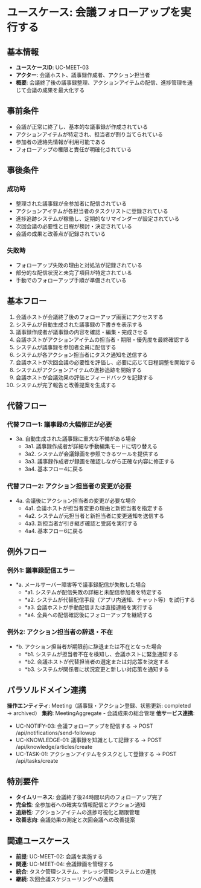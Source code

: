# ユースケース: 会議フォローアップを実行する

## 基本情報
- **ユースケースID**: UC-MEET-03
- **アクター**: 会議ホスト、議事録作成者、アクション担当者
- **概要**: 会議終了後の議事録整理、アクションアイテムの配信、進捗管理を通じて会議の成果を最大化する

## 事前条件
- 会議が正常に終了し、基本的な議事録が作成されている
- アクションアイテムが特定され、担当者が割り当てられている
- 参加者の連絡先情報が利用可能である
- フォローアップの権限と責任が明確化されている

## 事後条件
### 成功時
- 整理された議事録が全参加者に配信されている
- アクションアイテムが各担当者のタスクリストに登録されている
- 進捗追跡システムが稼働し、定期的なリマインダーが設定されている
- 次回会議の必要性と日程が検討・決定されている
- 会議の成果と改善点が記録されている

### 失敗時
- フォローアップ失敗の理由と対処法が記録されている
- 部分的な配信状況と未完了項目が特定されている
- 手動でのフォローアップ手順が準備されている

## 基本フロー
1. 会議ホストが会議終了後のフォローアップ画面にアクセスする
2. システムが自動生成された議事録の下書きを表示する
3. 議事録作成者が議事録の内容を確認・編集・完成させる
4. 会議ホストがアクションアイテムの担当者・期限・優先度を最終確認する
5. システムが議事録を参加者全員に配信する
6. システムが各アクション担当者にタスク通知を送信する
7. 会議ホストが次回会議の必要性を評価し、必要に応じて日程調整を開始する
8. システムがアクションアイテムの進捗追跡を開始する
9. 会議ホストが会議効果の評価とフィードバックを記録する
10. システムが完了報告と改善提案を生成する

## 代替フロー
### 代替フロー1: 議事録の大幅修正が必要
- 3a. 自動生成された議事録に重大な不備がある場合
  - 3a1. 議事録作成者が詳細な手動編集モードに切り替える
  - 3a2. システムが会議録画を参照できるツールを提供する
  - 3a3. 議事録作成者が録画を確認しながら正確な内容に修正する
  - 3a4. 基本フロー4に戻る

### 代替フロー2: アクション担当者の変更が必要
- 4a. 会議後にアクション担当者の変更が必要な場合
  - 4a1. 会議ホストが担当者変更の理由と新担当者を指定する
  - 4a2. システムが元担当者と新担当者に変更通知を送信する
  - 4a3. 新担当者が引き継ぎ確認と受諾を実行する
  - 4a4. 基本フロー6に戻る

## 例外フロー
### 例外1: 議事録配信エラー
- *a. メールサーバー障害等で議事録配信が失敗した場合
  - *a1. システムが配信失敗の詳細と未配信参加者を特定する
  - *a2. システムが代替配信手段（アプリ内通知、チャット等）を試行する
  - *a3. 会議ホストが手動配信または直接連絡を実行する
  - *a4. 全員への配信確認後にフォローアップを継続する

### 例外2: アクション担当者の辞退・不在
- *b. アクション担当者が期限前に辞退または不在となった場合
  - *b1. システムが担当者不在を検知し、会議ホストに緊急通知する
  - *b2. 会議ホストが代替担当者の選定または対応策を決定する
  - *b3. システムが関係者に状況変更と新しい対応策を通知する

## パラソルドメイン連携
**操作エンティティ**: Meeting（議事録・アクション登録、状態更新: completed → archived）
**集約**: MeetingAggregate - 会議成果の総合管理
**他サービス連携**:
- UC-NOTIFY-03: 会議フォローアップを配信する → POST /api/notifications/send-followup
- UC-KNOWLEDGE-01: 議事録を知識として記録する → POST /api/knowledge/articles/create
- UC-TASK-01: アクションアイテムをタスクとして登録する → POST /api/tasks/create

## 特別要件
- **タイムリーネス**: 会議終了後24時間以内のフォローアップ完了
- **完全性**: 全参加者への確実な情報配信とアクション通知
- **追跡性**: アクションアイテムの進捗可視化と期限管理
- **改善志向**: 会議効果の測定と次回会議への改善提案

## 関連ユースケース
- **前提**: UC-MEET-02: 会議を実施する
- **関連**: UC-MEET-04: 会議録画を管理する
- **統合**: タスク管理システム、ナレッジ管理システムとの連携
- **継続**: 次回会議スケジューリングへの連携